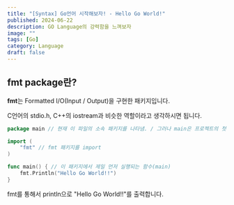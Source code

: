 ```yaml
---
title: "[Syntax] Go언어 시작해보자! - Hello Go World!"
published: 2024-06-22
description: GO Language의 강력함을 느껴보자
image: ""
tags: [Go]
category: Language
draft: false
---
```


## fmt package란?

**fmt**는 Formatted I/O(Input / Output)을 구현한 패키지입니다.

C언어의 stdio.h, C++의 iostream과 비슷한 역할이라고 생각하시면 됩니다.



```go
package main // 현재 이 파일의 소속 패키지를 나타냄. / 그러나 main은 프로젝트의 첫 시작, 항상 main으로 존재함.

import (
	"fmt" // fmt 패키지를 import
)

func main() { // 이 패키지에서 제일 먼저 실행되는 함수(main)
	fmt.Println("Hello Go World!!")
}
```

fmt를 통해서 println으로 "Hello Go World!!"를 출력합니다.
